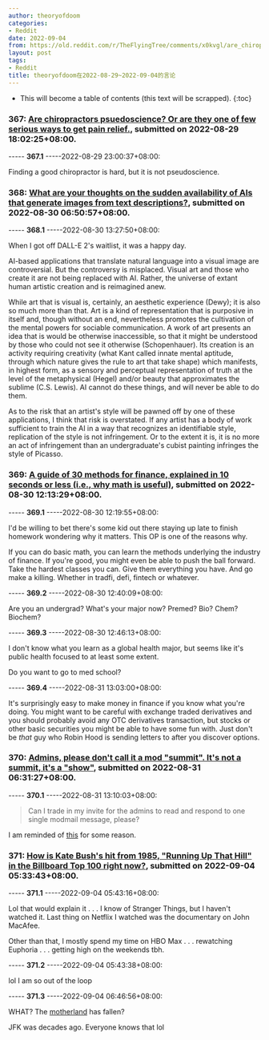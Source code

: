 ```yaml
---
author: theoryofdoom
categories:
- Reddit
date: 2022-09-04
from: https://old.reddit.com/r/TheFlyingTree/comments/x0kvgl/are_chiropractors_psuedoscience_or_are_they_one/
layout: post
tags:
- Reddit
title: theoryofdoom在2022-08-29~2022-09-04的言论
---
```


* This will become a table of contents (this text will be scrapped).
{:toc}

### 367: [Are chiropractors psuedoscience? Or are they one of few serious ways to get pain relief.](https://old.reddit.com/r/TheFlyingTree/comments/x0kvgl/are_chiropractors_psuedoscience_or_are_they_one/), submitted on 2022-08-29 18:02:25+08:00.

----- __367.1__ -----2022-08-29 23:00:37+08:00:

Finding a good chiropractor is hard, but it is not pseudoscience.

### 368: [What are your thoughts on the sudden availability of AIs that generate images from text descriptions?](https://old.reddit.com/r/TheFlyingTree/comments/x12es0/what_are_your_thoughts_on_the_sudden_availability/), submitted on 2022-08-30 06:50:57+08:00.

----- __368.1__ -----2022-08-30 13:27:50+08:00:

When I got off DALL-E 2's waitlist, it was a happy day.  

AI-based applications that translate natural language into a visual image are controversial.  But the controversy is misplaced.  Visual art and those who create it are not being replaced with AI.  Rather, the universe of extant human artistic creation and is reimagined anew.

While art that is visual is, certainly, an aesthetic experience (Dewy); it is also so much more than that.  Art is a kind of representation that is purposive in itself and, though without an end, nevertheless promotes the cultivation of the mental powers for sociable communication.  A work of art presents an idea that is would be otherwise inaccessible, so that it might be understood by those who could not see it otherwise (Schopenhauer).  Its creation is an activity requiring creativity (what Kant called innate mental aptitude, through which nature gives the rule to art that take shape) which manifests, in highest form, as a sensory and perceptual representation of truth at the level of the metaphysical (Hegel) and/or beauty that approximates the sublime (C.S. Lewis).  AI cannot do these things, and will never be able to do them.   

As to the risk that an artist's style will be pawned off by one of these applications, I think that risk is overstated.  If any artist has a body of work sufficient to train the AI in a way that recognizes an identifiable style, replication of the style is not infringement.  Or to the extent it is, it is no more an act of infringement than an undergraduate's cubist painting infringes the style of Picasso.

### 369: [A guide of 30 methods for finance, explained in 10 seconds or less (i.e., why math is useful)](https://old.reddit.com/r/TheFlyingTree/comments/x19c4b/a_guide_of_30_methods_for_finance_explained_in_10/), submitted on 2022-08-30 12:13:29+08:00.

----- __369.1__ -----2022-08-30 12:19:55+08:00:

I'd be willing to bet there's some kid out there staying up late to finish homework wondering why it matters.  This OP is one of the reasons why.

If you can do basic math, you can learn the methods underlying the industry of finance.  If you're good, you might even be able to push the ball forward.  Take the hardest classes you can.  Give them everything you have.  And go make a killing.  Whether in tradfi, defi, fintech or whatever.

----- __369.2__ -----2022-08-30 12:40:09+08:00:

Are you an undergrad?  What's your major now?  Premed?  Bio? 
 Chem?  Biochem?

----- __369.3__ -----2022-08-30 12:46:13+08:00:

I don't know what you learn as a global health major, but seems like it's public health focused to at least some extent.  

Do you want to go to med school?

----- __369.4__ -----2022-08-31 13:03:00+08:00:

It's surprisingly easy to make money in finance if you know what you're doing.  You might want to be careful with exchange traded derivatives and you should probably avoid any OTC derivatives transaction, but stocks or other basic securities you might be able to have some fun with.  Just don't be *that* guy who Robin Hood is sending letters to after you discover options.

### 370: [Admins, please don't call it a mod "summit". It's not a summit, it's a "show"](https://old.reddit.com/r/ModSupport/comments/x1wl46/admins_please_dont_call_it_a_mod_summit_its_not_a/), submitted on 2022-08-31 06:31:27+08:00.

----- __370.1__ -----2022-08-31 13:10:03+08:00:

> Can I trade in my invite for the admins to read and respond to one single modmail message, please?

I am reminded of [this](https://www.youtube.com/watch?v=ryNxl-lpOME&ab_channel=TBS) for some reason.

### 371: [How is Kate Bush's hit from 1985, "Running Up That Hill" in the Billboard Top 100 right now?](https://old.reddit.com/r/TheFlyingTree/comments/x55gav/how_is_kate_bushs_hit_from_1985_running_up_that/), submitted on 2022-09-04 05:33:43+08:00.

----- __371.1__ -----2022-09-04 05:43:16+08:00:

Lol that would explain it . . . I know of Stranger Things, but I haven't watched it.  Last thing on Netflix I watched was the documentary on John MacAfee. 

Other than that, I mostly spend my time on HBO Max . . . rewatching Euphoria . . . getting high on the weekends tbh.

----- __371.2__ -----2022-09-04 05:43:38+08:00:

lol I am so out of the loop

----- __371.3__ -----2022-09-04 06:46:56+08:00:

WHAT?  The [motherland](https://www.youtube.com/watch?v=U06jlgpMtQs&ab_channel=rascrifice) has fallen?  

JFK was decades ago.  Everyone knows that lol

